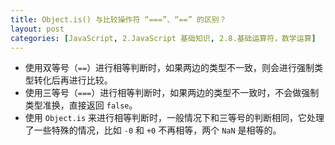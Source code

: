 ```yaml
---
title: Object.is() 与比较操作符 “===”、“==” 的区别？
layout: post
categories: [JavaScript, 2.JavaScript 基础知识, 2.8.基础运算符，数学运算]
---
```


- 使用双等号（`==`）进行相等判断时，如果两边的类型不一致，则会进行强制类型转化后再进行比较。
- 使用三等号（`===`）进行相等判断时，如果两边的类型不一致时，不会做强制类型准换，直接返回 `false`。
- 使用 `Object.is` 来进行相等判断时，一般情况下和三等号的判断相同，它处理了一些特殊的情况，比如 `-0` 和 `+0` 不再相等，两个 `NaN` 是相等的。
